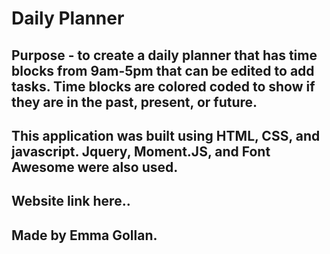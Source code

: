 # Daily Planner

## Purpose - to create a daily planner that has time blocks from 9am-5pm that can be edited to add tasks.  Time blocks are colored coded to show if they are in the past, present, or future.

## This application was built using HTML, CSS, and javascript.  Jquery, Moment.JS, and Font Awesome were also used.

## Website link here..

## Made by Emma Gollan.